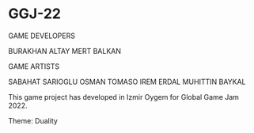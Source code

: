 # GGJ-22

GAME DEVELOPERS

BURAKHAN ALTAY
MERT BALKAN

 

GAME ARTISTS 

SABAHAT SARIOGLU
OSMAN TOMASO
IREM ERDAL
MUHITTIN BAYKAL

This game project has developed in Izmir Oygem for Global Game Jam 2022.

Theme: Duality
